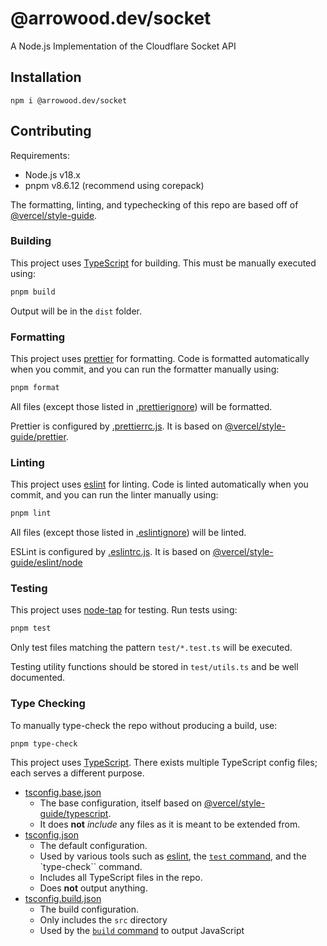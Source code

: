 # @arrowood.dev/socket

A Node.js Implementation of the Cloudflare Socket API

## Installation

```
npm i @arrowood.dev/socket
```

## Contributing

Requirements:

- Node.js v18.x
- pnpm v8.6.12 (recommend using corepack)

The formatting, linting, and typechecking of this repo are based off of [@vercel/style-guide](https://github.com/vercel/style-guide).

### Building

This project uses [TypeScript](https://www.typescriptlang.org/) for building. This must be manually executed using:

```sh
pnpm build
```

Output will be in the `dist` folder.

### Formatting

This project uses [prettier](https://prettier.io/) for formatting. Code is formatted automatically when you commit, and you can run the formatter manually using:

```sh
pnpm format
```

All files (except those listed in [.prettierignore](./.prettierignore)) will be formatted.

Prettier is configured by [.prettierrc.js](./.prettierrc.js). It is based on [@vercel/style-guide/prettier](https://github.com/vercel/style-guide#prettier).

### Linting

This project uses [eslint](https://eslint.org/) for linting. Code is linted automatically when you commit, and you can run the linter manually using:

```sh
pnpm lint
```

All files (except those listed in [.eslintignore](./.eslintignore)) will be linted.

ESLint is configured by [.eslintrc.js](./.eslintrc.js). It is based on [@vercel/style-guide/eslint/node](https://github.com/vercel/style-guide#eslint)

### Testing

This project uses [node-tap](https://node-tap.org/) for testing. Run tests using:

```sh
pnpm test
```

Only test files matching the pattern `test/*.test.ts` will be executed.

Testing utility functions should be stored in `test/utils.ts` and be well documented.

### Type Checking

To manually type-check the repo without producing a build, use:

```sh
pnpm type-check
```

This project uses [TypeScript](https://www.typescriptlang.org/). There exists multiple TypeScript config files; each serves a different purpose.

- [tsconfig.base.json](./tsconfig.base.json)
  - The base configuration, itself based on [@vercel/style-guide/typescript](https://github.com/vercel/style-guide#typescript).
  - It does **not** _include_ any files as it is meant to be extended from.
- [tsconfig.json](./tsconfig.json)
  - The default configuration.
  - Used by various tools such as [eslint](#linting), the [`test` command](#testing), and the `type-check`` command.
  - Includes all TypeScript files in the repo.
  - Does **not** output anything.
- [tsconfig.build.json](./tsconfig.build.json)
  - The build configuration.
  - Only includes the `src` directory
  - Used by the [`build` command](#building) to output JavaScript
